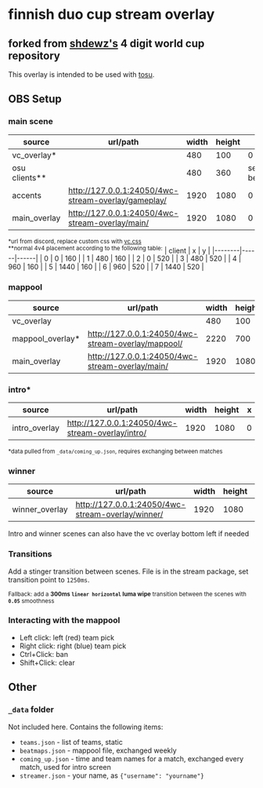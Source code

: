 # finnish duo cup stream overlay
## forked from [shdewz's](https://github.com/shdewz) 4 digit world cup repository

This overlay is intended to be used with [tosu](https://github.com/KotRikD/tosu).

## OBS Setup

### main scene  
| source        | url/path                                            | width | height | x         | y         |
|---------------|-----------------------------------------------------|-------|--------|-----------|-----------|
| vc_overlay*   |                                                     | 480   | 100    | 0         | 880       |
| osu clients** |                                                     | 480   | 360    | see below | see below |
| accents       | http://127.0.0.1:24050/4wc-stream-overlay/gameplay/ | 1920  | 1080   | 0         | 0         |
| main_overlay  | http://127.0.0.1:24050/4wc-stream-overlay/main/     | 1920  | 1080   | 0         | 0         |

<sup>*url from discord, replace custom css with [vc.css](vc.css)</sup><br>
<sup>**normal 4v4 placement according to the following table:</sup>
| client | x    | y    |
|--------|------|------|
| 0      | 0    | 160  |
| 1      | 480  | 160  |
| 2      | 0    | 520  |
| 3      | 480  | 520  |
| 4      | 960  | 160  |
| 5      | 1440 | 160  |
| 6      | 960  | 520  |
| 7      | 1440 | 520  |

### mappool
| source           | url/path                                           | width | height | x | y   |
|------------------|----------------------------------------------------|-------|--------|---|-----|
| vc_overlay       |                                                    | 480   | 100    | 0 | 880 |
| mappool_overlay* | http://127.0.0.1:24050/4wc-stream-overlay/mappool/ | 2220  | 700    | 0 | 0   |
| main_overlay     | http://127.0.0.1:24050/4wc-stream-overlay/main/    | 1920  | 1080   | 0 | 0   |

### intro*
| source           | url/path                                         | width | height | x | y   |
|------------------|--------------------------------------------------|-------|--------|---|-----|
| intro_overlay    | http://127.0.0.1:24050/4wc-stream-overlay/intro/ | 1920  | 1080   | 0 | 0   |

<sup>*data pulled from `_data/coming_up.json`, requires exchanging between matches</sup>

### winner
| source           | url/path                                          | width | height | x | y   |
|------------------|---------------------------------------------------|-------|--------|---|-----|
| winner_overlay   | http://127.0.0.1:24050/4wc-stream-overlay/winner/ | 1920  | 1080   | 0 | 0   |

Intro and winner scenes can also have the vc overlay bottom left if needed

### Transitions

Add a stinger transition between scenes. File is in the stream package, set transition point to `1250ms`.

<sup>Fallback: add a **300ms `linear horizontal` luma wipe** transition between the scenes with **`0.05`** smoothness</sup>

### Interacting with the mappool
- Left click: left (red) team pick
- Right click: right (blue) team pick
- Ctrl+Click: ban
- Shift+Click: clear

## Other

### `_data` folder

Not included here. Contains the following items:
- `teams.json` - list of teams, static
- `beatmaps.json` - mappool file, exchanged weekly
- `coming_up.json` - time and team names for a match, exchanged every match, used for intro screen
- `streamer.json` - your name, as `{"username": "yourname"}`

